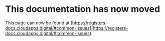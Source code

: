 # This documentation has now moved
This page can now be found at [https://registers-docs.cloudapps.digital/#common-issues](https://registers-docs.cloudapps.digital/#common-issues). 
